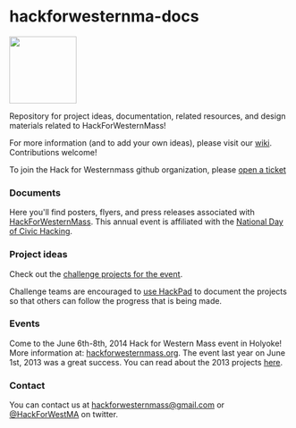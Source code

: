 hackforwesternma-docs
=====================

[<img src="http://hackforwesternmass.org/sites/hackforwesternmass.org/files/Hack4WesternMass_small2.png" width=120>](http://hackforwesternmass.org)

Repository for project ideas, documentation, related resources, and design materials related to HackForWesternMass!

For more information (and to add your own ideas), please visit our  [wiki](https://github.com/hackforwesternmass/hackforwesternma-docs/wiki).  Contributions welcome!

To join the Hack for Westernmass github organization, please [open a ticket](https://github.com/hackforwesternmass/hackforwesternma-docs/issues/new?title=Please%20add%20me%20to%20the%20group&body=Thank%20you)
### Documents

Here you'll find posters, flyers, and press releases associated with [HackForWesternMass](http://hackforwesternmass.org).  This annual event is affiliated with the [National Day of Civic Hacking](http://hackforchange.org).

### Project ideas

Check out the [challenge projects for the event](http://hackforwesternmass.org/challenges).  

Challenge teams are encouraged to [use HackPad](https://hackforchange.hackpad.com/HACK-FOR-WESTERN-MASS-1ZyQneaq3Wp) to document the projects so that others can follow the progress that is being made.


### Events

Come to the June 6th-8th, 2014 Hack for Western Mass event in Holyoke!  More information at: [hackforwesternmass.org](http://hackforwesternmass.org).  The event last year on June 1st, 2013 was a great success.  You can read about the 2013 projects [here](http://hackforwesternmass.org/2013/challenges). 

### Contact

You can contact us at [hackforwesternmass@gmail.com](mailto:hackforwesternmass@gmail.com) or [@HackForWestMA](https://twitter.com/HackForWestMA) on twitter.
